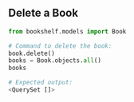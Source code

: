 ## Delete a Book

<!-- First, import the `Book` model: -->
```python
from bookshelf.models import Book

# Command to delete the book:
book.delete()
books = Book.objects.all()
books

# Expected output:
<QuerySet []>